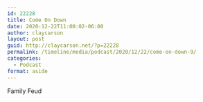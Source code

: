 ```yaml
---
id: 22228
title: Come On Down
date: 2020-12-22T11:00:02-06:00
author: claycarson
layout: post
guid: http://claycarson.net/?p=22228
permalink: /timeline/media/podcast/2020/12/22/come-on-down-9/
categories:
  - Podcast
format: aside
---
```

<div class="media-details">Family Feud</div>

<div class="media-creator"></div>

<div class="media-rating"></div>